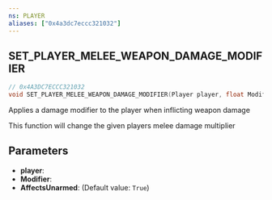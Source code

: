```yaml
---
ns: PLAYER
aliases: ["0x4a3dc7eccc321032"]
---
```

## SET_PLAYER_MELEE_WEAPON_DAMAGE_MODIFIER

```c
// 0x4A3DC7ECCC321032
void SET_PLAYER_MELEE_WEAPON_DAMAGE_MODIFIER(Player player, float Modifier, bool AffectsUnarmed);
```

Applies a damage modifier to the player when inflicting weapon damage

This function will change the given players melee damage multiplier


## Parameters
* **player**: 
* **Modifier**: 
* **AffectsUnarmed**: (Default value: `True`)
